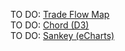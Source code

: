 TO DO: <a href="../../profile/trade/map/">Trade Flow Map</a>  
TO DO: <a href="../charts/d3/chord-diagram/">Chord (D3)</a><!-- https://nivo.rocks/chord/ -->  
TO DO: <a href="../charts/echarts/sankey-nodeAlign-left.html">Sankey (eCharts)</a>



